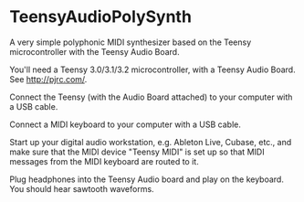 # TeensyAudioPolySynth
A very simple polyphonic MIDI synthesizer based on the Teensy  microcontroller with the Teensy Audio Board.

You'll need a Teensy 3.0/3.1/3.2 microcontroller, with a
Teensy Audio Board. See http://pjrc.com/.

Connect the Teensy (with the Audio Board attached) to your computer
with a USB cable.

Connect a MIDI keyboard to your computer with a USB cable.

Start up your digital audio workstation, e.g. Ableton Live, Cubase,
etc., and make sure that the MIDI device "Teensy MIDI" is set up
so that MIDI messages from the MIDI keyboard are routed to it.

Plug headphones into the Teensy Audio board and play on the keyboard.
You should hear sawtooth waveforms.

